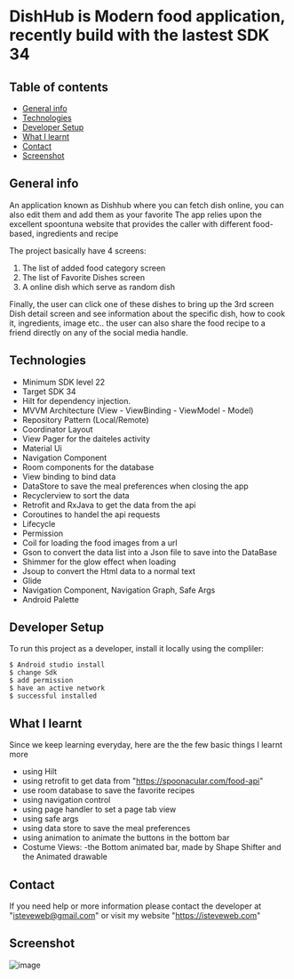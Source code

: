 # DishHub is Modern food application, recently build with the lastest SDK 34


## Table of contents
* [General info](#general-info)
* [Technologies](#technologies)
* [Developer Setup](#Developer-setup)
* [What I learnt](#What-I-learnt)
* [Contact](#Contact)
* [Screenshot](#Screenshot)

## General info
An application known as Dishhub where you can fetch dish online, you can also edit them and add them as your favorite 
The app relies upon the excellent spoontuna website that provides the caller with different food-based, ingredients and recipe 


The project basically have 4 screens:

1. The list of added food category screen
2. The list of Favorite Dishes screen 
3. A online dish which serve as random dish

Finally, the user can click one of these dishes to bring up the 3rd screen Dish detail screen and see information about the specific dish, how to cook it, ingredients, image etc.. the user can also share the food recipe to a friend directly on any of the social media handle.


## Technologies


* Minimum SDK level 22 
* Target SDK 34
* Hilt for dependency injection.
* MVVM Architecture (View - ViewBinding - ViewModel - Model)
* Repository Pattern (Local/Remote)
* Coordinator Layout
* View Pager for the daiteles activity
* Material Ui
* Navigation Component
* Room components for the database
* View binding to bind data
* DataStore to save the meal preferences when closing the app
* Recyclerview to sort the data
* Retrofit and RxJava to get the data from the api
* Coroutines to handel the api requests
* Lifecycle
* Permission 
* Coil for loading the food images from a url
* Gson to convert the data list into a Json file to save into the DataBase
* Shimmer for the glow effect when loading
* Jsoup to convert the Html data to a normal text
* Glide
* Navigation Component, Navigation Graph, Safe Args
* Android Palette

	
## Developer Setup
To run this project as a developer, install it locally using the compliler:
```
$ Android studio install 
$ change Sdk 
$ add permission 
$ have an active network 
$ successful installed 
```

## What I learnt
Since we keep learning everyday, here are the the few basic things I learnt more
* using Hilt
* using retrofit to get data from "https://spoonacular.com/food-api"
* use room database to save the favorite recipes
* using navigation control
* using page handler to set a page tab view
* using safe args
* using data store to save the meal preferences
* using animation to animate the buttons in the bottom bar
* Costume Views: -the Bottom animated bar, made by Shape Shifter and the Animated drawable

## Contact 

If you need help or more information please contact the developer at 
"isteveweb@gmail.com" or visit my website "https://isteveweb.com"

## Screenshot 

![image](https://github.com/isteveweb/DishHub/assets/130738521/b483c4e0-f81c-4bbf-af07-6e3f4736fce5)
